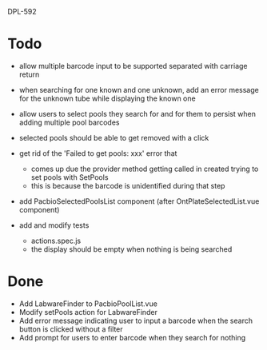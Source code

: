 DPL-592

# Todo

- allow multiple barcode input to be supported separated with carriage return
- when searching for one known and one unknown, add an error message for the unknown tube while displaying the known one

- allow users to select pools they search for and for them to persist when adding multiple pool barcodes
- selected pools should be able to get removed with a click
- get rid of the 'Failed to get pools: xxx' error that 
  - comes up due the provider method getting called in created trying to set pools with SetPools
  - this is because the barcode is unidentified during that step
- add PacbioSelectedPoolsList component (after OntPlateSelectedList.vue component)
- add and modify tests
  - actions.spec.js
  - the display should be empty when nothing is being searched


# Done

- Add LabwareFinder to PacbioPoolList.vue
- Modify setPools action for LabwareFinder
- Add error message indicating user to input a barcode when the search button is clicked without a filter
- Add prompt for users to enter barcode when they search for nothing